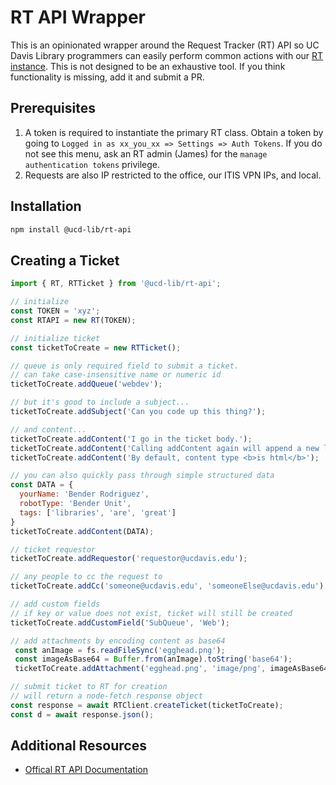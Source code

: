 # RT API Wrapper

This is an opinionated wrapper around the Request Tracker (RT) API so UC Davis Library programmers can easily perform common actions with our [RT instance](https://rt.lib.ucdavis.edu). This is not designed to be an exhaustive tool. If you think functionality is missing, add it and submit a PR.

## Prerequisites

1. A token is required to instantiate the primary RT class. Obtain a token by going to `Logged in as xx_you_xx => Settings => Auth Tokens`. If you do not see this menu, ask an RT admin (James) for the `manage authentication tokens` privilege.
2. Requests are also IP restricted to the office, our ITIS VPN IPs, and local. 

## Installation
```bash
npm install @ucd-lib/rt-api
```

## Creating a Ticket
```js
import { RT, RTTicket } from '@ucd-lib/rt-api';

// initialize
const TOKEN = 'xyz';
const RTAPI = new RT(TOKEN);

// initialize ticket
const ticketToCreate = new RTTicket();

// queue is only required field to submit a ticket.
// can take case-insensitive name or numeric id
ticketToCreate.addQueue('webdev');

// but it's good to include a subject...
ticketToCreate.addSubject('Can you code up this thing?');

// and content...
ticketToCreate.addContent('I go in the ticket body.');
ticketToCreate.addContent('Calling addContent again will append a new line.');
ticketToCreate.addContent('By default, content type <b>is html</b>');

// you can also quickly pass through simple structured data
const DATA = {
  yourName: 'Bender Rodriguez',
  robotType: 'Bender Unit',
  tags: ['libraries', 'are', 'great']
}
ticketToCreate.addContent(DATA);

// ticket requestor
ticketToCreate.addRequestor('requestor@ucdavis.edu');

// any people to cc the request to
ticketToCreate.addCc('someone@ucdavis.edu', 'someoneElse@ucdavis.edu');

// add custom fields
// if key or value does not exist, ticket will still be created
ticketToCreate.addCustomField('SubQueue', 'Web');

// add attachments by encoding content as base64
 const anImage = fs.readFileSync('egghead.png');
 const imageAsBase64 = Buffer.from(anImage).toString('base64');
 ticketToCreate.addAttachment('egghead.png', 'image/png', imageAsBase64);

// submit ticket to RT for creation
// will return a node-fetch response object
const response = await RTClient.createTicket(ticketToCreate);
const d = await response.json();
```

## Additional Resources
- [Offical RT API Documentation](https://github.com/bestpractical/rt-extension-rest2/blob/master/README)
